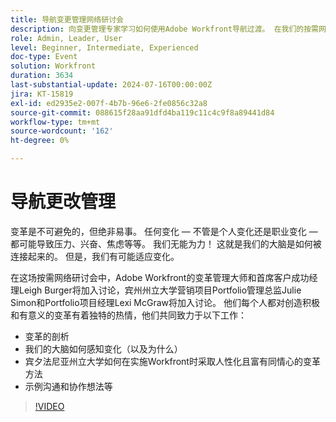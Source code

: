```yaml
---
title: 导航变更管理网络研讨会
description: 向变更管理专家学习如何使用Adobe Workfront导航过渡。 在我们的按需网络研讨会中，获得关于理解变化的解剖学、脑感知和宾夕法尼亚州立大学方法的见解。
role: Admin, Leader, User
level: Beginner, Intermediate, Experienced
doc-type: Event
solution: Workfront
duration: 3634
last-substantial-update: 2024-07-16T00:00:00Z
jira: KT-15819
exl-id: ed2935e2-007f-4b7b-96e6-2fe0856c32a8
source-git-commit: 088615f28aa91dfd4ba119c11c4c9f8a89441d84
workflow-type: tm+mt
source-wordcount: '162'
ht-degree: 0%

---
```


# 导航更改管理

变革是不可避免的，但绝非易事。 任何变化 — 不管是个人变化还是职业变化 — 都可能导致压力、兴奋、焦虑等等。 我们无能为力！ 这就是我们的大脑是如何被连接起来的。 但是，我们有可能适应变化。

在这场按需网络研讨会中，Adobe Workfront的变革管理大师和首席客户成功经理Leigh Burger将加入讨论，宾州州立大学营销项目Portfolio管理总监Julie Simon和Portfolio项目经理Lexi McGraw将加入讨论。 他们每个人都对创造积极和有意义的变革有着独特的热情，他们共同致力于以下工作：

* 变革的剖析
* 我们的大脑如何感知变化（以及为什么）
* 宾夕法尼亚州立大学如何在实施Workfront时采取人性化且富有同情心的变革方法
* 示例沟通和协作想法等

>[!VIDEO](https://video.tv.adobe.com/v/3431013/?learn=on)
